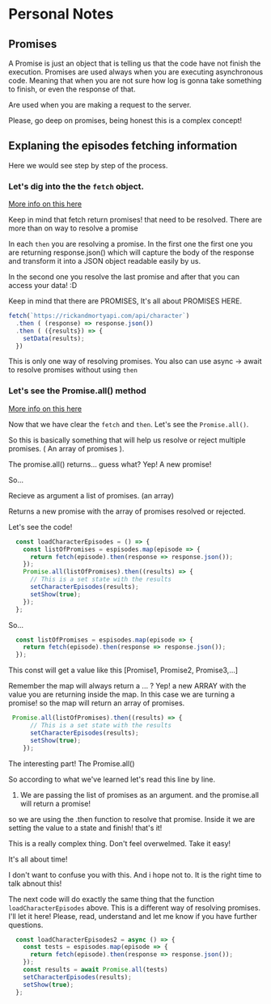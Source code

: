 # Personal Notes

## Promises

A Promise is just an object that is telling us that the code have not finish the execution.
Promises are used always when you are executing asynchronous code. Meaning that when you are not 
sure how log is gonna take something to finish, or even the response of that. 

Are used when you are making a request to the server.

Please, go deep on promises, being honest this is a complex concept!

## Explaning the episodes fetching information

Here we would see step by step of the process.

### Let's dig into the the `fetch` object.

[More info on this here](https://developer.mozilla.org/es/docs/Web/API/Fetch_API/Using_Fetch)

Keep in mind that fetch return promises! that need to be resolved. There are more than on way to resolve a promise


In each `then` you are resolving a promise. In the first one the first one you are returning response.json() which will capture the body of the response and transform it into a JSON object readable easily by us.

In the second one you resolve the last promise and after that you can access your data! :D

Keep in mind that there are PROMISES, It's all about PROMISES HERE.
```javascript
fetch(`https://rickandmortyapi.com/api/character`)
  .then ( (response) => response.json())
  .then ( ({results}) => {
    setData(results);
  })

```	

This is only one way of resolving promises. You also can use async -> await to resolve promises without using `then`

### Let's see the Promise.all() method

[More info on this here](https://developer.mozilla.org/es/docs/Web/JavaScript/Reference/Global_Objects/Promise/all)

Now that we have clear the `fetch` and `then`. Let's see the `Promise.all()`.

So this is basically something that will help us resolve or reject multiple promises. ( An array of promises ).

The promise.all() returns... guess what? Yep! A new promise!

So...

Recieve as argument a list of promises. (an array)

Returns a new promise with the array of promises resolved or rejected.

Let's see the code!

```javascript
  const loadCharacterEpisodes = () => {
    const listOfPromises = espisodes.map(episode => {
      return fetch(episode).then(response => response.json());
    });
    Promise.all(listOfPromises).then((results) => {
      // This is a set state with the results
      setCharacterEpisodes(results);
      setShow(true);
    });
  };
```
So... 

```javascript
  const listOfPromises = espisodes.map(episode => {
    return fetch(episode).then(response => response.json());
  });
```

This const will get a value like this [Promise1, Promise2, Promise3,...]

Remember the map will always return a ... ? Yep! a new ARRAY with the value you are returning inside the map. In this case we are turning a promise! so the map will return an array of promises.

```javascript
 Promise.all(listOfPromises).then((results) => {
      // This is a set state with the results
      setCharacterEpisodes(results);
      setShow(true);
    });
```
The interesting part! The Promise.all()

So according to what we've learned let's read this line by line.

1. We are passing the list of promises as an argument. and the promise.all will return a promise!

so we are using the .then function to resolve that promise. Inside it we are setting the value to a state and finish! that's it!

This is a really complex thing. Don't feel overwelmed. Take it easy!

It's all about time!

I don't want to confuse you with this. And i hope not to. It is the right time to talk abnout this!

The next code will do exactly the same thing that the function `loadCharacterEpisodes` above.
This is a different way of resolving promises. I'll let it here! Please, read, understand and let me know if you have further questions.

```javascript
  const loadCharacterEpisodes2 = async () => {
    const tests = espisodes.map(episode => {
      return fetch(episode).then(response => response.json());
    });
    const results = await Promise.all(tests)
    setCharacterEpisodes(results);
    setShow(true);
  };
```